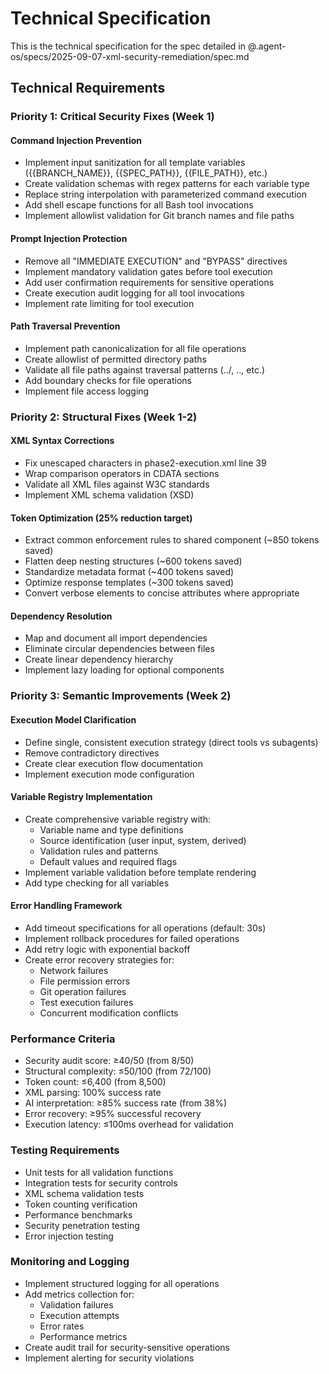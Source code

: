 # Technical Specification

This is the technical specification for the spec detailed in
@.agent-os/specs/2025-09-07-xml-security-remediation/spec.md

## Technical Requirements

### Priority 1: Critical Security Fixes (Week 1)

#### Command Injection Prevention

- Implement input sanitization for all template variables ({{BRANCH_NAME}},
  {{SPEC_PATH}}, {{FILE_PATH}}, etc.)
- Create validation schemas with regex patterns for each variable type
- Replace string interpolation with parameterized command execution
- Add shell escape functions for all Bash tool invocations
- Implement allowlist validation for Git branch names and file paths

#### Prompt Injection Protection

- Remove all "IMMEDIATE EXECUTION" and "BYPASS" directives
- Implement mandatory validation gates before tool execution
- Add user confirmation requirements for sensitive operations
- Create execution audit logging for all tool invocations
- Implement rate limiting for tool execution

#### Path Traversal Prevention

- Implement path canonicalization for all file operations
- Create allowlist of permitted directory paths
- Validate all file paths against traversal patterns (../, ..\, etc.)
- Add boundary checks for file operations
- Implement file access logging

### Priority 2: Structural Fixes (Week 1-2)

#### XML Syntax Corrections

- Fix unescaped characters in phase2-execution.xml line 39
- Wrap comparison operators in CDATA sections
- Validate all XML files against W3C standards
- Implement XML schema validation (XSD)

#### Token Optimization (25% reduction target)

- Extract common enforcement rules to shared component (~850 tokens saved)
- Flatten deep nesting structures (~600 tokens saved)
- Standardize metadata format (~400 tokens saved)
- Optimize response templates (~300 tokens saved)
- Convert verbose elements to concise attributes where appropriate

#### Dependency Resolution

- Map and document all import dependencies
- Eliminate circular dependencies between files
- Create linear dependency hierarchy
- Implement lazy loading for optional components

### Priority 3: Semantic Improvements (Week 2)

#### Execution Model Clarification

- Define single, consistent execution strategy (direct tools vs subagents)
- Remove contradictory directives
- Create clear execution flow documentation
- Implement execution mode configuration

#### Variable Registry Implementation

- Create comprehensive variable registry with:
  - Variable name and type definitions
  - Source identification (user input, system, derived)
  - Validation rules and patterns
  - Default values and required flags
- Implement variable validation before template rendering
- Add type checking for all variables

#### Error Handling Framework

- Add timeout specifications for all operations (default: 30s)
- Implement rollback procedures for failed operations
- Add retry logic with exponential backoff
- Create error recovery strategies for:
  - Network failures
  - File permission errors
  - Git operation failures
  - Test execution failures
  - Concurrent modification conflicts

### Performance Criteria

- Security audit score: ≥40/50 (from 8/50)
- Structural complexity: ≤50/100 (from 72/100)
- Token count: ≤6,400 (from 8,500)
- XML parsing: 100% success rate
- AI interpretation: ≥85% success rate (from 38%)
- Error recovery: ≥95% successful recovery
- Execution latency: ≤100ms overhead for validation

### Testing Requirements

- Unit tests for all validation functions
- Integration tests for security controls
- XML schema validation tests
- Token counting verification
- Performance benchmarks
- Security penetration testing
- Error injection testing

### Monitoring and Logging

- Implement structured logging for all operations
- Add metrics collection for:
  - Validation failures
  - Execution attempts
  - Error rates
  - Performance metrics
- Create audit trail for security-sensitive operations
- Implement alerting for security violations
